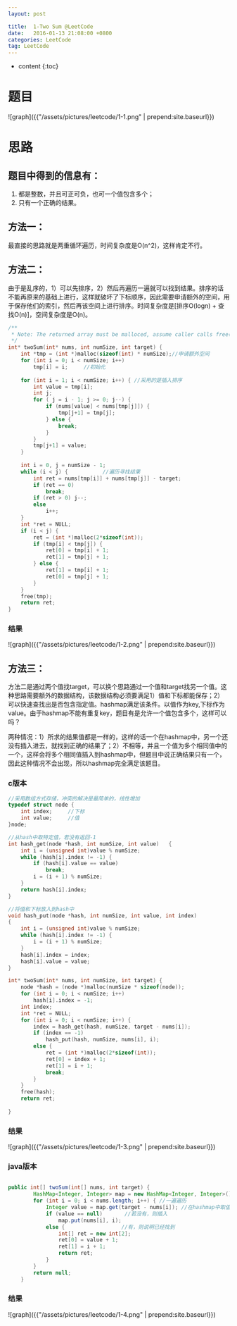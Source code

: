 ```yaml
---
layout: post

title:  1-Two Sum @LeetCode
date:   2016-01-13 21:08:00 +0800
categories: LeetCode
tag: LeetCode
---
```


* content
{:toc}


题目
=============
![graph]({{"/assets/pictures/leetcode/1-1.png" | prepend:site.baseurl}})

思路
==================
## 题目中得到的信息有：

1. 都是整数，并且可正可负，也可一个值包含多个；
2. 只有一个正确的结果。

## 方法一：
最直接的思路就是两重循环遍历，时间复杂度是O(n^2)，这样肯定不行。
## 方法二：
由于是乱序的，1）可以先排序，2）然后再遍历一遍就可以找到结果。排序的话不能再原来的基础上进行，这样就破坏了下标顺序，因此需要申请额外的空间，用于保存他们的索引，然后再该空间上进行排序。时间复杂度是[排序O(logn) + 查找O(n)]，空间复杂度是O(n)。
```c++
/**
 * Note: The returned array must be malloced, assume caller calls free().
 */
int* twoSum(int* nums, int numSize, int target) {
    int *tmp = (int *)malloc(sizeof(int) * numSize);//申请额外空间
	for (int i = 0; i < numSize; i++) 
		tmp[i] = i;		//初始化
		
	for (int i = 1; i < numSize; i++) { //采用的是插入排序
		int value = tmp[i];
		int j;
		for ( j = i - 1; j >= 0; j--) {
			if (nums[value] < nums[tmp[j]]) {
				tmp[j+1] = tmp[j];
			} else {
				break;
			}
		}
		tmp[j+1] = value;
	}
	
	int i = 0, j = numSize - 1; 
	while (i < j) {           //遍历寻找结果
		int ret = nums[tmp[i]] + nums[tmp[j]] - target;
		if (ret == 0)
			break;
		if (ret > 0) j--;
		else 
			i++;
	}
	int *ret = NULL;
	if (i < j) {
		ret = (int *)malloc(2*sizeof(int));
		if (tmp[i] < tmp[j]) { 
			ret[0] = tmp[i] + 1;
			ret[1] = tmp[j] + 1;
		} else {
			ret[1] = tmp[i] + 1;
			ret[0] = tmp[j] + 1;
		}
	}
	free(tmp); 
	return ret;
}
```
### 结果
![graph]({{"/assets/pictures/leetcode/1-2.png" | prepend:site.baseurl}})
## 方法三：
方法二是通过两个值找target，可以换个思路通过一个值和target找另一个值。这种思路需要额外的数据结构，该数据结构必须要满足1）值和下标都能保存；2）可以快速查找出是否包含指定值。hashmap满足该条件。以值作为key,下标作为value。由于hashmap不能有重复key，题目有是允许一个值包含多个，这样可以吗？

两种情况：1）所求的结果值都是一样的，这样的话一个在hashmap中，另一个还没有插入进去，就找到正确的结果了；2）不相等，并且一个值为多个相同值中的一个，这样会将多个相同值插入到hashmap中，但题目中说正确结果只有一个，因此这种情况不会出现，所以hashmap完全满足该题目。
### c版本
```C++
//采用数组方式存储，冲突的解决是最简单的，线性增加
typedef struct node { 
	int index;     //下标
	int value;     //值
}node;

//从hash中取特定值，若没有返回-1
int hash_get(node *hash, int numSize, int value)   {
	int i = (unsigned int)value % numSize;
	while (hash[i].index != -1) {
		if (hash[i].value == value)
			break;
		i = (i + 1) % numSize;
	}
	return hash[i].index;
}

//将值和下标放入到hash中
void hash_put(node *hash, int numSize, int value, int index)
{
	int i = (unsigned int)value % numSize;
	while (hash[i].index != -1) {
		i = (i + 1) % numSize;
	}
	hash[i].index = index;
	hash[i].value = value;
}

int* twoSum(int* nums, int numSize, int target) {
    node *hash = (node *)malloc(numSize * sizeof(node));
	for (int i = 0; i < numSize; i++)
		hash[i].index = -1;
	int index;
	int *ret = NULL;
	for (int i = 0; i < numSize; i++) {
		index = hash_get(hash, numSize, target - nums[i]);
		if (index == -1) 
			hash_put(hash, numSize, nums[i], i);
		else {
			ret = (int *)malloc(2*sizeof(int));
			ret[0] = index + 1;
			ret[1] = i + 1;
			break;
		}
	}
	free(hash);
	return ret;
    
}
```
### 结果
![graph]({{"/assets/pictures/leetcode/1-3.png" | prepend:site.baseurl}})
### java版本
```java

public int[] twoSum(int[] nums, int target) {
        HashMap<Integer, Integer> map = new HashMap<Integer, Integer>();
        for (int i = 0; i < nums.length; i++) { //一遍遍历
			Integer value = map.get(target - nums[i]); //在hashmap中取值
			if (value == null)       //若没有，则插入
				map.put(nums[i], i);
			else {                  //有，则说明已经找到
				int[] ret = new int[2];
				ret[0] = value + 1;
				ret[1] = i + 1;
				return ret;
			}	
		}
		return null;
    }
```
### 结果
![graph]({{"/assets/pictures/leetcode/1-4.png" | prepend:site.baseurl}})